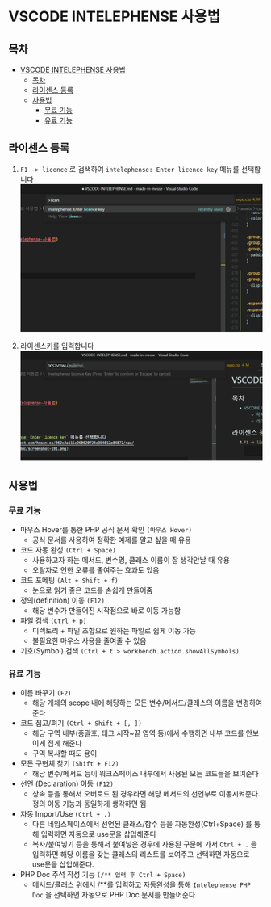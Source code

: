 # VSCODE INTELEPHENSE 사용법

## 목차

- [VSCODE INTELEPHENSE 사용법](#vscode-intelephense-사용법)
  - [목차](#목차)
  - [라이센스 등록](#라이센스-등록)
  - [사용법](#사용법)
    - [무료 기능](#무료-기능)
    - [유료 기능](#유료-기능)

## 라이센스 등록

1. `F1 -> licence` 로 검색하여 `intelephense: Enter licence key` 메뉴를 선택합니다
    ![등록#1](https://github.com/messe-esang/modern-php-study/blob/master/docs/screenshot-191.png)

2. 라이센스키를 입력합니다
    ![등록#2](https://github.com/messe-esang/modern-php-study/blob/master/docs/screenshot-192.png)

## 사용법

### 무료 기능
- 마우스 Hover를 통한 PHP 공식 문서 확인 `(마우스 Hover)`
  - 공식 문서를 사용하여 정확한 예제를 알고 싶을 때 유용
- 코드 자동 완성 `(Ctrl + Space)`
  - 사용하고자 하는 메서드, 변수명, 클래스 이름이 잘 생각안날 때 유용
  - 오탈자로 인한 오류를 줄여주는 효과도 있음
- 코드 포메팅 `(Alt + Shift + f)`
  - 눈으로 읽기 좋은 코드를 손쉽게 만들어줌
- 정의(definition) 이동 `(F12)`
  - 해당 변수가 만들어진 시작점으로 바로 이동 가능함
- 파일 검색 `(Ctrl + p)`
  - 디렉토리 + 파일 조합으로 원하는 파일로 쉽게 이동 가능
  - 불필요한 마우스 사용을 줄여줄 수 있음
- 기호(Symbol) 검색 `(Ctrl + t > workbench.action.showAllSymbols)`

### 유료 기능
- 이름 바꾸기 `(F2)`
  - 해당 개체의 scope 내에 해당하는 모든 변수/메서드/클래스의 이름을 변경하여 준다
- 코드 접고/펴기 `(Ctrl + Shift + [, ])`
  - 해당 구역 내부(중괄호, 태그 시작~끝 영역 등)에서 수행하면 내부 코드를 안보이게 접게 해준다
  - 구역 복사할 때도 용이
- 모든 구현체 찾기 `(Shift + F12)`
  - 해당 변수/메서드 등이 워크스페이스 내부에서 사용된 모든 코드들을 보여준다
- 선언 (Declaration) 이동 `(F12)`
  - 상속 등을 통해서 오버로드 된 경우라면 해당 메서드의 선언부로 이동시켜준다. 정의 이동 기능과 동일하게 생각하면 됨
- 자동 Import/Use `(Ctrl + .)`
  - 다른 네임스페이스에서 선언된 클래스/함수 등을 자동완성(Ctrl+Space) 를 통해 입력하면 자동으로 use문을 삽입해준다
  - 복사/붙여넣기 등을 통해서 붙여넣은 경우에 사용된 구문에 가서 `Ctrl + .` 을 입력하면 해당 이름을 갖는 클래스의 리스트를 보여주고 선택하면 자동으로 use문을 삽입해준다.
- PHP Doc 주석 작성 기능 `(/** 입력 후 Ctrl + Space)`
  - 메서드/클래스 위에서 /**를 입력하고 자동완성을 통해 `Intelephense PHP Doc` 을 선택하면 자동으로 PHP Doc 문서를 만들어준다
